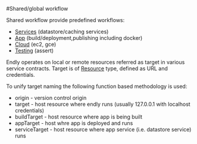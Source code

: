 #Shared/global workflow


Shared workflow provide predefined workflows:

- [Services](workflow/services) (datastore/caching services)
- [App](workflow/app) (build/deployment,publishing including docker)
- [Cloud](workflow/cloud) (ec2, gce)
- [Testing](assert) (assert)



Endly operates on local or remote resources referred as target in various service contracts. 
Target is of [Resource](https://github.com/viant/toolbox/blob/master/url/resource.go) type, 
defined as URL and credentials. 

To unify target naming the following function based methodology is used:

- origin - version control origin
- target - host resource where endly runs (usually 127.0.0.1 with localhost credentials)
- buildTarget  - host resource where app is being built
- appTarget - host whre app is deployed and runs
- serviceTarget - host resource where app service (i.e. datastore service) runs




